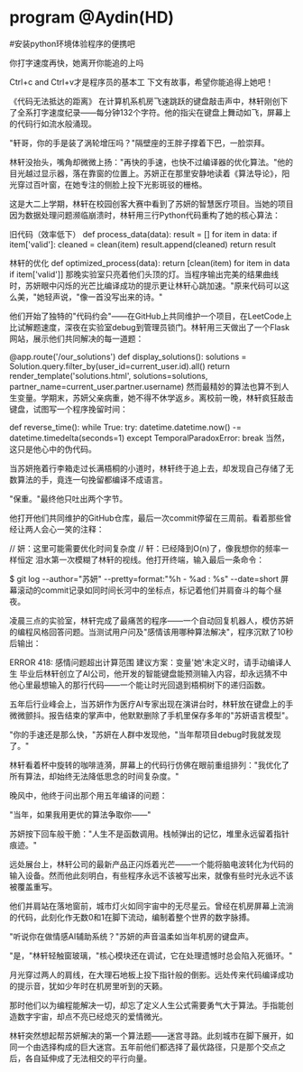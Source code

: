# program @Aydin(HD)
#安装python环境体验程序的便携吧

你打字速度再快，她离开你能追的上吗

Ctrl+c and Ctrl+v才是程序员的基本工
下文有故事，希望你能追得上她吧！




《代码无法抵达的距离》
在计算机系机房飞速跳跃的键盘敲击声中，林轩刚创下了全系打字速度纪录——每分钟132个字符。他的指尖在键盘上舞动如飞，屏幕上的代码行如流水般涌现。

"轩哥，你的手是装了涡轮增压吗？"隔壁座的王胖子撑着下巴，一脸崇拜。

林轩没抬头，嘴角却微微上扬："再快的手速，也快不过编译器的优化算法。"他的目光越过显示器，落在靠窗的位置上。苏妍正在那里安静地读着《算法导论》，阳光穿过百叶窗，在她专注的侧脸上投下光影斑驳的栅格。

这是大二上学期，林轩在校园创客大赛中看到了苏妍的智慧医疗项目。当她的项目因为数据处理问题濒临崩溃时，林轩用三行Python代码重构了她的核心算法：

旧代码（效率低下）
def process_data(data):
    result = []
    for item in data:
        if item['valid']:
            cleaned = clean(item)
            result.append(cleaned)
    return result

林轩的优化
def optimized_process(data):
    return [clean(item) for item in data if item['valid']]
那晚实验室只亮着他们头顶的灯。当程序输出完美的结果曲线时，苏妍眼中闪烁的光芒比编译成功的提示更让林轩心跳加速。"原来代码可以这么美，"她轻声说，"像一首没写出来的诗。"

他们开始了独特的"代码约会"——在GitHub上共同维护一个项目，在LeetCode上比试解题速度，深夜在实验室debug到管理员锁门。林轩用三天做出了一个Flask网站，展示他们共同解决的每一道题：

@app.route('/our_solutions')
def display_solutions():
    solutions = Solution.query.filter_by(user_id=current_user.id).all()
    return render_template('solutions.html', 
                           solutions=solutions, 
                           partner_name=current_user.partner.username)
然而最精妙的算法也算不到人生变量。学期末，苏妍父亲病重，她不得不休学返乡。离校前一晚，林轩疯狂敲击键盘，试图写一个程序挽留时间：

def reverse_time():
    while True:
        try:
            datetime.datetime.now() -= datetime.timedelta(seconds=1)
        except TemporalParadoxError:
            break
当然，这只是他心中的伪代码。

当苏妍拖着行李箱走过长满梧桐的小道时，林轩终于追上去，却发现自己存储了无数算法的手，竟连一句挽留都编译不成语言。

"保重。"最终他只吐出两个字节。

他打开他们共同维护的GitHub仓库，最后一次commit停留在三周前。看着那些曾经让两人会心一笑的注释：

// 妍：这里可能需要优化时间复杂度
// 轩：已经降到O(n)了，像我想你的频率一样恒定
泪水第一次模糊了林轩的视线。他打开终端，输入最后一条命令：

$ git log --author="苏妍" --pretty=format:"%h - %ad : %s" --date=short
屏幕滚动的commit记录如同时间长河中的坐标点，标记着他们并肩奋斗的每个昼夜。

凌晨三点的实验室，林轩完成了最痛苦的程序——一个自动回复机器人，模仿苏妍的编程风格回答问题。当测试用户问及"感情该用哪种算法解决"，程序沉默了10秒后输出：

ERROR 418: 感情问题超出计算范围
建议方案：变量'她'未定义时，请手动编译人生
毕业后林轩创立了AI公司，他开发的智能键盘能预测输入内容，却永远猜不中他心里最想输入的那行代码——一个能让时光回退到梧桐树下的递归函数。

五年后行业峰会上，当苏妍作为医疗AI专家出现在演讲台时，林轩放在键盘上的手微微颤抖。报告结束的掌声中，他默默删除了手机里保存多年的"苏妍语言模型"。

"你的手速还是那么快，"苏妍在人群中发现他，"当年帮项目debug时我就发现了。"

林轩看着杯中旋转的咖啡涟漪，屏幕上的代码行仿佛在眼前重组排列："我优化了所有算法，却始终无法降低思念的时间复杂度。"

晚风中，他终于问出那个用五年编译的问题：

"当年，如果我用更优的算法争取你——"

苏妍按下回车般干脆："人生不是函数调用。栈帧弹出的记忆，堆里永远留着指针痕迹。"

远处展台上，林轩公司的最新产品正闪烁着光芒——一个能将脑电波转化为代码的输入设备。然而他此刻明白，有些程序永远不该被写出来，就像有些时光永远不该被覆盖重写。

他们并肩站在落地窗前，城市灯火如同宇宙中的无尽星云。曾经在机房屏幕上流淌的代码，此刻化作无数0和1在脚下流动，编制着整个世界的数字脉搏。

"听说你在做情感AI辅助系统？"苏妍的声音温柔如当年机房的键盘声。

"是，"林轩轻触窗玻璃，"核心模块还在调试，它在处理遗憾时总会陷入死循环。"

月光穿过两人的肩线，在大理石地板上投下指针般的倒影。远处传来代码编译成功的提示音，犹如少年时在机房里听到的天籁。

那时他们以为编程能解决一切，却忘了定义人生公式需要勇气大于算法。手指能创造数字宇宙，却点不亮已经熄灭的爱情微光。

林轩突然想起帮苏妍解决的第一个算法题——迷宫寻路。此刻城市在脚下展开，如同一个由选择构成的巨大迷宫。五年前他们都选择了最优路径，只是那个交点之后，各自延伸成了无法相交的平行向量。



